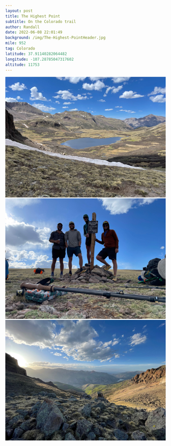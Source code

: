 ```yaml
---
layout: post
title: The Highest Point
subtitle: On the Colorado trail
author: Randall
date: 2022-06-08 22:01:49
background: /img/The-Highest-PointHeader.jpg
mile: 952
tag: Colorado
latitude: 37.91140282064482
longitude: -107.28785047317602
altitude: 11753
---
```

<img src="/img/The Highest Point0.jpg" class="img-fluid">
<img src="/img/The Highest Point1.jpg" class="img-fluid">
<img src="/img/The Highest Point2.jpg" class="img-fluid">

